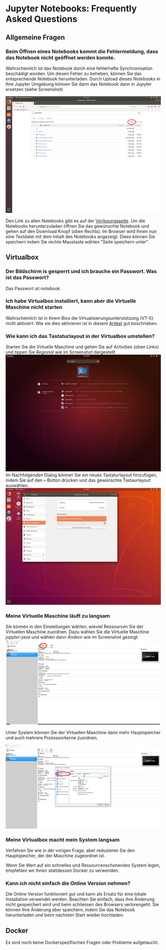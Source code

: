 # Jupyter Notebooks: Frequently Asked Questions

## Allgemeine Fragen

### Beim Öffnen eines Notebooks kommt die Fehlermeldung, dass das Notebook nicht geöffnet werden konnte. 

Wahrscheinlich ist das Notebook durch eine fehlerhafte Synchronisation beschädigt worden. Um diesen Fehler zu beheben, können Sie das entsprechende Notebook herunterladen. Durch Upload dieses Notebooks in Ihre Jupyter Umgebung können Sie dann das Notebook dann in Jupyter ersetzen (siehe Screenshot) 

![upload](images/upload.png)

Den Link zu allen Notebooks gibt es auf der [Vorlesungsseite](https://dmi.unibas.ch/de/studium/computer-science-informatik/lehrangebot-hs19/vorlesung-grundlagen-der-programmierung/). Um die Notebooks herunterzuladen öffnen Sie das gewünschte Notebook und gehen auf den Download Knopf (oben Rechts). Im Browser wird Ihnen nun eine Textdatei mit dem Inhalt des Notebooks angezeigt. Diese können Sie speichern indem Sie rechte Maustaste wählen "Seite speichern unter". 

## Virtualbox

### Der Bildschirm is gesperrt und ich brauche ein Passwort. Was ist das Passwort?
Das Passwort ist *notebook*.


### Ich habe Virtualbox installiert, kann aber die Virtuelle Maschine nicht starten
Wahrscheinlich ist in ihrem Bios die Virtualisierungsunterstützung (VT-X) nicht aktiviert. Wie sie dies aktivieren ist in diesem [Artikel](https://www.tactig.com/enable-intel-vt-x-amd-virtualization-pc-vmware-virtualbox/) gut beschrieben.

### Wie kann ich das Tastaturlayout in der Virtualbox umstellen?

Starten Sie die Virtuelle Maschine und gehen Sie auf Activities (oben Links) und tippen Sie *Regional* wie im Screenshot dargestellt
![keyboard1](images/select-keyboard-1.png)
Im Nachfolgenden Dialog können Sie ein neues Tastaturlayout hinzufügen, indem Sie auf den ```+``` Button drücken und das gewünschte Tastaurlayout auswählen.
![keyboard1](images/select-keyboard-2.png)


### Meine Virtuelle Maschine läuft zu langsam 

Sie können in den Einstellungen wählen, wieviel Ressourcen Sie der Virtuellen Maschine zuordnen. Dazu wählen Sie die Virtuelle Maschine *jupyter-java* und wählen dann *Ändern* wie im Screenshot gezeigt:
![vbox1](images/vbox.png)

Unter System können Sie der Virtuellen Maschine dann mehr Hauptspeicher und auch mehrere Prozessorkerne zuordnen.

![vbox1](images/vbox-2.png)

### Meine Virtualbox macht mein System langsam

Verfahren Sie wie in der vorigen Frage, aber reduzieren Sie den Hauptspeicher, der der Maschine zugeordnet ist. 

Wenn Sie Wert auf ein schnelles und Ressourcenschonendes System legen, empfehlen wir Ihnen stattdessen Docker zu verwenden. 

### Kann ich nicht einfach die Online Version nehmen?

Die Online Version funktioniert gut und kann als Ersatz für eine lokale Installation verwendet werden. Beachten Sie einfach, dass ihre Änderung nicht gespeichert wird und beim schliessen des Browsers verlorengeht. Sie können Ihre Änderung aber speichern, indem Sie das Notebook herunterladen und beim nächsten Start wieder hochladen. 

## Docker 

Es sind noch keine Dockerspezifischen Fragen oder Probleme aufgetaucht. 